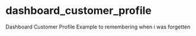 # dashboard_customer_profile
Dashboard Customer Profile Example to remembering when i was forgetten
